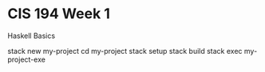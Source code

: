 # CIS 194 Week 1
Haskell Basics

stack new my-project
cd my-project
stack setup
stack build
stack exec my-project-exe